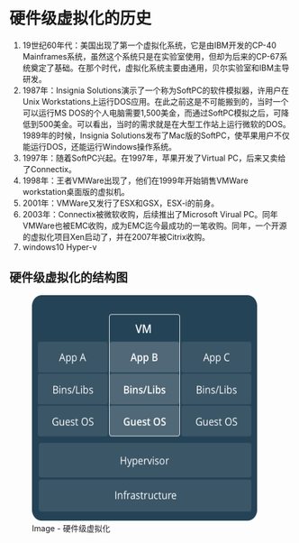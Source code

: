 # 硬件级虚拟化的历史

1. 19世纪60年代：美国出现了第一个虚拟化系统，它是由IBM开发的CP-40 Mainframes系统，虽然这个系统只是在实验室使用，但却为后来的CP-67系统奠定了基础。在那个时代，虚拟化系统主要由通用，贝尔实验室和IBM主导研发。
2. 1987年：Insignia Solutions演示了一个称为SoftPC的软件模拟器，许用户在Unix Workstations上运行DOS应用。在此之前这是不可能搬到的，当时一个可以运行MS DOS的个人电脑需要1,500美金，而通过SoftPC模拟之后，可降低到500美金。可以看出，当时的需求就是在大型工作站上运行微软的DOS。1989年的时候，Insignia Solutions发布了Mac版的SoftPC，使苹果用户不仅能运行DOS，还能运行Windows操作系统。
3. 1997年：随着SoftPC兴起。在1997年，苹果开发了Virtual PC，后来又卖给了Connectix。
4. 1998年：王者VMWare出现了，他们在1999年开始销售VMWare workstation桌面版的虚拟机。
5. 2001年：VMWare又发行了ESX和GSX，ESX-i的前身。
6. 2003年：Connectix被微软收购，后续推出了Microsoft Virual PC。同年VMWare也被EMC收购，成为EMC迄今最成功的一笔收购。同年，一个开源的虚拟化项目Xen启动了，并在2007年被Citrix收购。
7. windows10 Hyper-v

## 硬件级虚拟化的结构图

<figure>
    <img src="/assets/VirtualMachines.png" width="400" height="400"  alt="硬件级虚拟化">
    <figcaption>Image - 硬件级虚拟化</figcaption>
</figure>


